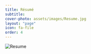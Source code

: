 ```yaml
---
title: Résumé
subtitle: 
cover-photo: assets/images/Resume.jpg
layout: "page"
icon: fa-file
order: 4
---
```


![Resume](https://github.com/benjamincarney/PersonalWebsite/blob/master/assets/images/Resume.jpg)

